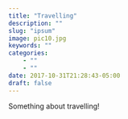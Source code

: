 ```yaml
---
title: "Travelling"
description: ""
slug: "ipsum"
image: pic10.jpg
keywords: ""
categories: 
    - ""
    - ""
date: 2017-10-31T21:28:43-05:00
draft: false
---
```


Something about travelling!